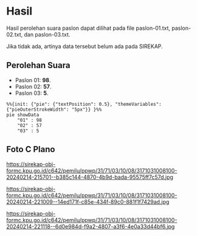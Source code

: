 # Hasil

Hasil perolehan suara paslon dapat dilihat pada file paslon-01.txt, paslon-02.txt, dan paslon-03.txt.

Jika tidak ada, artinya data tersebut belum ada pada SIREKAP.

## Perolehan Suara

 * Paslon 01: **98**.
 * Paslon 02: **57**.
 * Paslon 03: **5**.

```mermaid
%%{init: {"pie": {"textPosition": 0.5}, "themeVariables": {"pieOuterStrokeWidth": "5px"}} }%%
pie showData
    "01" : 98
    "02" : 57
    "03" : 5
```
## Foto C Plano

https://sirekap-obj-formc.kpu.go.id/c642/pemilu/ppwp/31/71/03/10/08/3171031008100-20240214-215701--b385c144-4870-4b9d-bada-95575ff7c57d.jpg

https://sirekap-obj-formc.kpu.go.id/c642/pemilu/ppwp/31/71/03/10/08/3171031008100-20240214-221009--14ed171f-c85e-434f-89c0-881f1f7429ad.jpg

https://sirekap-obj-formc.kpu.go.id/c642/pemilu/ppwp/31/71/03/10/08/3171031008100-20240214-221118--6d0e984d-f9a2-4807-a3f6-4e0a33d44bf6.jpg
